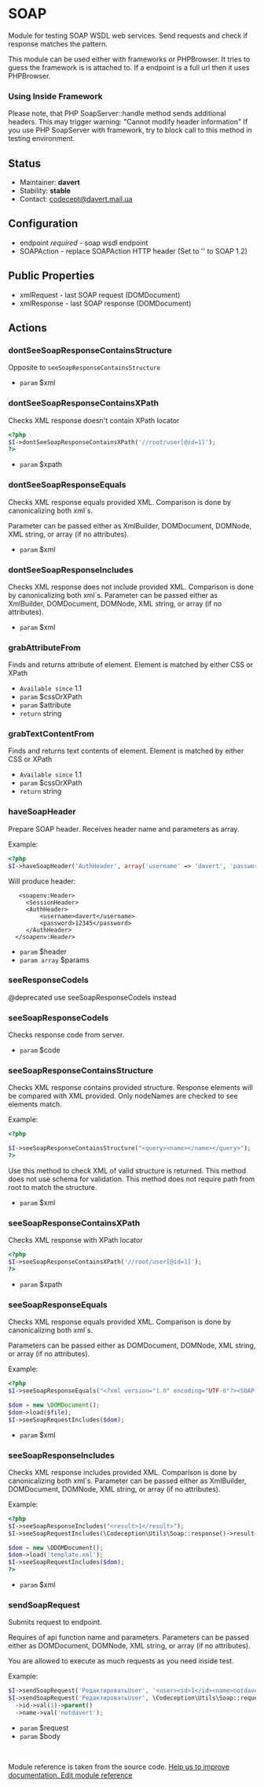 # SOAP


Module for testing SOAP WSDL web services.
Send requests and check if response matches the pattern.

This module can be used either with frameworks or PHPBrowser.
It tries to guess the framework is is attached to.
If a endpoint is a full url then it uses PHPBrowser.

### Using Inside Framework

Please note, that PHP SoapServer::handle method sends additional headers.
This may trigger warning: "Cannot modify header information"
If you use PHP SoapServer with framework, try to block call to this method in testing environment.

## Status

* Maintainer: **davert**
* Stability: **stable**
* Contact: codecept@davert.mail.ua

## Configuration

* endpoint *required* - soap wsdl endpoint
* SOAPAction - replace SOAPAction HTTP header (Set to '' to SOAP 1.2)

## Public Properties

* xmlRequest - last SOAP request (DOMDocument)
* xmlResponse - last SOAP response (DOMDocument)


## Actions

### dontSeeSoapResponseContainsStructure
 
Opposite to `seeSoapResponseContainsStructure`
 * `param` $xml


### dontSeeSoapResponseContainsXPath
 
Checks XML response doesn't contain XPath locator

``` php
<?php
$I->dontSeeSoapResponseContainsXPath('//root/user[@id=1]');
?>
```

 * `param` $xpath


### dontSeeSoapResponseEquals
 
Checks XML response equals provided XML.
Comparison is done by canonicalizing both xml`s.

Parameter can be passed either as XmlBuilder, DOMDocument, DOMNode, XML string, or array (if no attributes).

 * `param` $xml


### dontSeeSoapResponseIncludes
 
Checks XML response does not include provided XML.
Comparison is done by canonicalizing both xml`s.
Parameter can be passed either as XmlBuilder, DOMDocument, DOMNode, XML string, or array (if no attributes).

 * `param` $xml


### grabAttributeFrom
 
Finds and returns attribute of element.
Element is matched by either CSS or XPath

 * `Available since` 1.1
 * `param` $cssOrXPath
 * `param` $attribute
 * `return` string


### grabTextContentFrom
 
Finds and returns text contents of element.
Element is matched by either CSS or XPath

 * `Available since` 1.1
 * `param` $cssOrXPath
 * `return` string


### haveSoapHeader
 
Prepare SOAP header.
Receives header name and parameters as array.

Example:

``` php
<?php
$I->haveSoapHeader('AuthHeader', array('username' => 'davert', 'password' => '123345'));
```

Will produce header:

```
   <soapenv:Header>
     <SessionHeader>
     <AuthHeader>
         <username>davert</username>
         <password>12345</password>
     </AuthHeader>
  </soapenv:Header>
```

 * `param` $header
 * `param array` $params


### seeResponseCodeIs
 
@deprecated use seeSoapResponseCodeIs instead


### seeSoapResponseCodeIs
 
Checks response code from server.

 * `param` $code


### seeSoapResponseContainsStructure
 
Checks XML response contains provided structure.
Response elements will be compared with XML provided.
Only nodeNames are checked to see elements match.

Example:

``` php
<?php

$I->seeSoapResponseContainsStructure("<query><name></name></query>");
?>
```

Use this method to check XML of valid structure is returned.
This method does not use schema for validation.
This method does not require path from root to match the structure.

 * `param` $xml


### seeSoapResponseContainsXPath
 
Checks XML response with XPath locator

``` php
<?php
$I->seeSoapResponseContainsXPath('//root/user[@id=1]');
?>
```

 * `param` $xpath


### seeSoapResponseEquals
 
Checks XML response equals provided XML.
Comparison is done by canonicalizing both xml`s.

Parameters can be passed either as DOMDocument, DOMNode, XML string, or array (if no attributes).

Example:

``` php
<?php
$I->seeSoapResponseEquals("<?xml version="1.0" encoding="UTF-8"?><SOAP-ENV:Envelope><SOAP-ENV:Body><result>1</result></SOAP-ENV:Envelope>");

$dom = new \DOMDocument();
$dom->load($file);
$I->seeSoapRequestIncludes($dom);

```

 * `param` $xml


### seeSoapResponseIncludes
 
Checks XML response includes provided XML.
Comparison is done by canonicalizing both xml`s.
Parameter can be passed either as XmlBuilder, DOMDocument, DOMNode, XML string, or array (if no attributes).

Example:

``` php
<?php
$I->seeSoapResponseIncludes("<result>1</result>");
$I->seeSoapRequestIncludes(\Codeception\Utils\Soap::response()->result->val(1));

$dom = new \DDOMDocument();
$dom->load('template.xml');
$I->seeSoapRequestIncludes($dom);
?>
```

 * `param` $xml


### sendSoapRequest
 
Submits request to endpoint.

Requires of api function name and parameters.
Parameters can be passed either as DOMDocument, DOMNode, XML string, or array (if no attributes).

You are allowed to execute as much requests as you need inside test.

Example:

``` php
$I->sendSoapRequest('РедактироватьUser', '<user><id>1</id><name>notdavert</name></user>');
$I->sendSoapRequest('РедактироватьUser', \Codeception\Utils\Soap::request()->user
  ->id->val(1)->parent()
  ->name->val('notdavert');
```

 * `param` $request
 * `param` $body

<p>&nbsp;</p><div class="alert alert-warning">Module reference is taken from the source code. <a href="https://github.com/Codeception/Codeception/tree/2.5/src/Codeception/Module/SOAP.php">Help us to improve documentation. Edit module reference</a></div>
